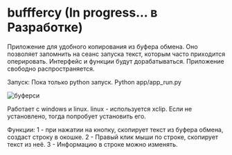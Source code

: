 # bufffercy (In progress... в Разработке)
Приложение для удобного копирования из буфера обмена. 
Оно позволяет запомнить на сеанс запуска текст, которым часто приходится оперировать. 
Интерфейс и функции будут дорабатываться. 
Приложение свободно распространяется.

Запуск:
Пока только python запуск.
Python app/app_run.py

![буферси](https://github.com/rewen9/bufffercy/assets/48365540/dad129f0-c144-4d07-a779-5b08be004c64)

Работает с windows и linux. 
linux - используется xclip. Если не установлено, тогда попробует установить его. 

Функции: 
1 - при нажатии на кнопку, скопирует текст из буфера обмена, создаст строку в окошке.
2 - Правый клик мыши по строке, скопирует текст из неё.
3 - Информацию в строке можно изменять.
